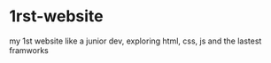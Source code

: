 # 1rst-website
my 1st website like a junior dev, exploring html, css, js and the lastest framworks 

